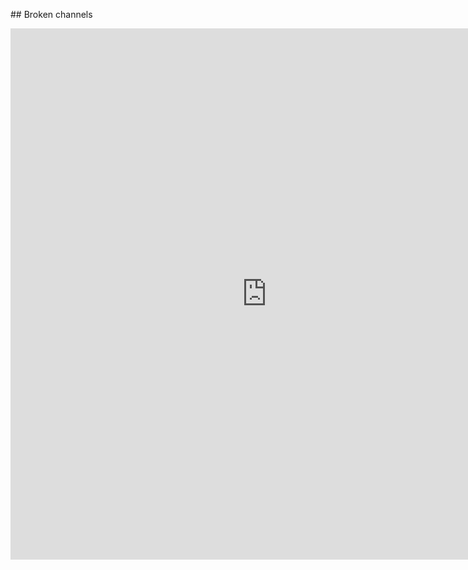 <p>﻿## Broken channels</p>
<p>
<iframe width="820" height="850" title="Euler Line Demo"
 src="https://edxinteractivepage.blob.core.windows.net/edxpages/b648a822-ae0c-4eae-a6d8-234e60377c92.html"
 frameborder="0" marginwidth="0" marginheight="0" scrolling="no">
</iframe>
</p>

